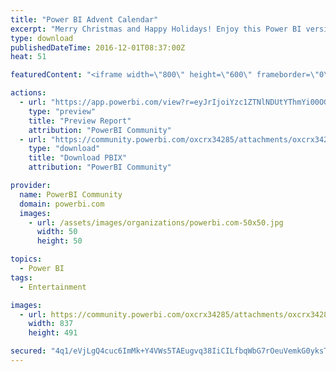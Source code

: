 ```yaml
---
title: "Power BI Advent Calendar"
excerpt: "Merry Christmas and Happy Holidays! Enjoy this Power BI version of an advent calendar that uses custom visuals imgViewerVisual and ChicletSlicer."
type: download
publishedDateTime: 2016-12-01T08:37:00Z
heat: 51

featuredContent: "<iframe width=\"800\" height=\"600\" frameborder=\"0\" src=\"https://app.powerbi.com/view?r=eyJrIjoiYzc1ZTNlNDUtYThmYi00OGNmLTkwZDMtNzg4NDM2MTQwZDlkIiwidCI6IjA5YTRlOWM5LTdlNzMtNDdjMi1hOTBjLWM0MTY1OTFjOWM5MiIsImMiOjN9\"></iframe>"

actions:
  - url: "https://app.powerbi.com/view?r=eyJrIjoiYzc1ZTNlNDUtYThmYi00OGNmLTkwZDMtNzg4NDM2MTQwZDlkIiwidCI6IjA5YTRlOWM5LTdlNzMtNDdjMi1hOTBjLWM0MTY1OTFjOWM5MiIsImMiOjN9"
    type: "preview"
    title: "Preview Report"
    attribution: "PowerBI Community"
  - url: "https://community.powerbi.com/oxcrx34285/attachments/oxcrx34285/DataStoriesGallery/471/2/AdventCalendar.pbix"
    type: "download"
    title: "Download PBIX"
    attribution: "PowerBI Community"

provider:
  name: PowerBI Community
  domain: powerbi.com
  images:
    - url: /assets/images/organizations/powerbi.com-50x50.jpg
      width: 50
      height: 50

topics:
  - Power BI
tags:
  - Entertainment

images:
  - url: https://community.powerbi.com/oxcrx34285/attachments/oxcrx34285/DataStoriesGallery/471/1/AdventCalendarScreenshot.PNG
    width: 837
    height: 491

secured: "4q1/eVjLgQ4cuc6ImMk+Y4VWs5TAEugvq38IiCILfbqWbG7rOeuVemkG0yksTnI5LpMcxjO8tU8UjYiL5sUb60yRsxjmRciaUUQYR4eLDyHuNn0f1kZCoXsOxHCLOYPt/t8VTyoJZuZFTpEZcv3jTCJMADWcTtszUpx5aMRdZtCC4ujWHlsXtpHebc5Iap5/4gHbcAHWzqAVsmTf1AoK5rRQMMZ1hRtfzCW/doM3ZCRMHXH5dWAk3rfQG4DMAO5qKllgwOg4Y6i04IGmtI/zAI9b+p83l5wTXHRPBNBUGZ9LRFlwulJHRDGHH7SSnY3K8CfwkO4b0nTi8KMWRF9dnW2NCORhNzt1hwcjcAOOPZ/YuQywGdHfo6cZvp1uVXfI;y6vUdEfmSmd/at6gTlxj4Q=="
---
```


